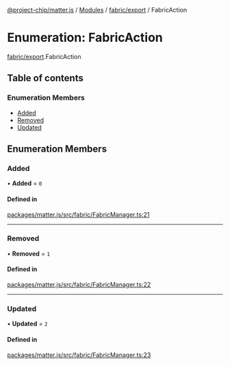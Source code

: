 [@project-chip/matter.js](../README.md) / [Modules](../modules.md) / [fabric/export](../modules/fabric_export.md) / FabricAction

# Enumeration: FabricAction

[fabric/export](../modules/fabric_export.md).FabricAction

## Table of contents

### Enumeration Members

- [Added](fabric_export.FabricAction.md#added)
- [Removed](fabric_export.FabricAction.md#removed)
- [Updated](fabric_export.FabricAction.md#updated)

## Enumeration Members

### Added

• **Added** = ``0``

#### Defined in

[packages/matter.js/src/fabric/FabricManager.ts:21](https://github.com/project-chip/matter.js/blob/558e12c94a201592c28c7bc0743705360b3e5ca6/packages/matter.js/src/fabric/FabricManager.ts#L21)

___

### Removed

• **Removed** = ``1``

#### Defined in

[packages/matter.js/src/fabric/FabricManager.ts:22](https://github.com/project-chip/matter.js/blob/558e12c94a201592c28c7bc0743705360b3e5ca6/packages/matter.js/src/fabric/FabricManager.ts#L22)

___

### Updated

• **Updated** = ``2``

#### Defined in

[packages/matter.js/src/fabric/FabricManager.ts:23](https://github.com/project-chip/matter.js/blob/558e12c94a201592c28c7bc0743705360b3e5ca6/packages/matter.js/src/fabric/FabricManager.ts#L23)
